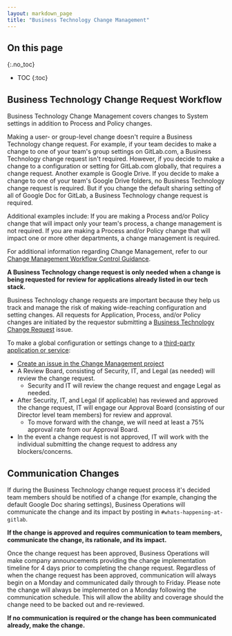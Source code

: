 ```yaml
---
layout: markdown_page
title: "Business Technology Change Management"
---
```


## On this page
{:.no_toc}

- TOC
{:toc}

## Business Technology Change Request Workflow

Business Technology Change Management covers changes to System settings in addition to Process and Policy changes.

Making a user- or group-level change doesn't require a Business Technology change request. For example, if your team decides to make a change to one of your team's group settings on GitLab.com, a Business Technology change request isn't required. However, if you decide to make a change to a configuration or setting for GitLab.com globally, that requires a change request. Another example is Google Drive. If you decide to make a change to one of your team's Google Drive folders, no Business Technology change request is required. But if you change the default sharing setting of all of Google Doc for GitLab, a Business Technology change request is required.

Additional examples include: If you are making a Process and/or Policy change that will impact only your team's process, a change management is not required. If you are making a Process and/or Policy change that will impact one or more other departments, a change management is required.

For additional information regarding Change Management, refer to our [Change Management Workflow Control Guidance](/handbook/engineering/security/change-management-guidance.html).

**A Business Technology change request is only needed when a change is being requested for review for applications already listed in our tech stack.**

Business Technology change requests are important because they help us track and manage the risk of making wide-reaching configuration and setting changes. All requests for Application, Process, and/or Policy changes are initiated by the requestor submitting a [Business Technology Change Request](https://gitlab.com/gitlab-com/business-ops/change-management/issues/new?issuable_template=Business%20Technology%20Change%20Management) issue.

To make a global configuration or settings change to a [third-party application or service](/handbook/business-ops/tech-stack-applications/):

- [Create an issue in the Change Management project](https://gitlab.com/gitlab-com/business-ops/change-management/issues/new?issuable_template=Business%20Technology%20Change%20Management)
- A Review Board, consisting of Security, IT, and Legal (as needed) will review the change request.
    - Security and IT will review the change request and engage Legal as needed.
- After Security, IT, and Legal (if applicable) has reviewed and approved the change request, IT will engage our Approval Board (consisting of our Director level team members) for review and approval.
    - To move forward with the change, we will need at least a 75% approval rate from our Approval Board.
- In the event a change request is not approved, IT will work with the individual submitting the change request to address any blockers/concerns.

## Communication Changes

If during the Business Technology change request process it's decided team members should be notified of a change (for example, changing the default Google Doc sharing settings), Business Operations will communicate the change and its impact by posting in `#whats-happening-at-gitlab`.

**If the change is approved and requires communication to team members, communicate the change, its rationale, and its impact.**

Once the change request has been approved, Business Operations will make company announcements providing the change implementation timeline for 4 days prior to completing the change request. Regardless of when the change request has been approved, communication will always begin on a Monday and communicated daily through to Friday. Please note the change will always be implemented on a Monday following the communication schedule. This will allow the ability and coverage should the change need to be backed out and re-reviewed.

**If no communication is required or the change has been communicated already, make the change.**
